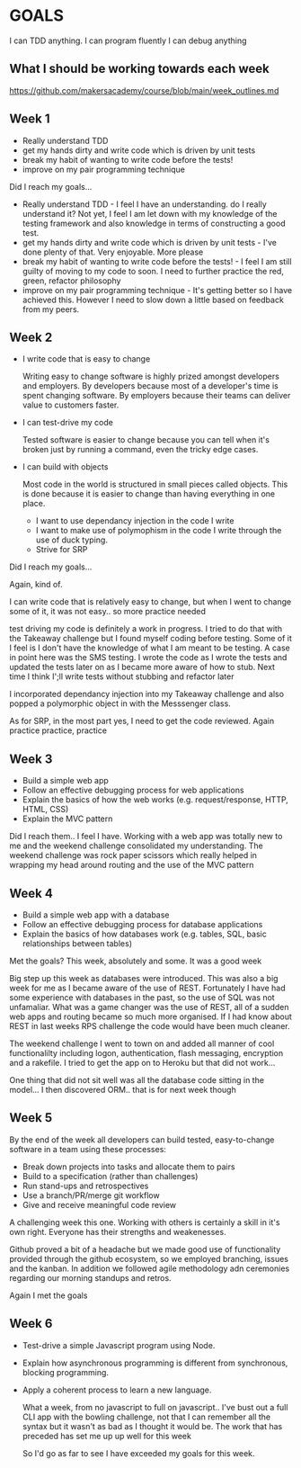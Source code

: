 # GOALS

I can TDD anything.
I can program fluently
I can debug anything

## What I should be working towards each week

https://github.com/makersacademy/course/blob/main/week_outlines.md

## Week 1

* Really understand TDD
* get my hands dirty and write code which is driven by unit tests
* break my habit of wanting to write code before the tests!
* improve on my pair programming technique

Did I reach my goals...
* Really understand TDD - I feel I have an understanding. do I really understand it? Not yet,  I feel I am let down with my knowledge of the testing framework and also knowledge in terms of constructing a good test.
* get my hands dirty and write code which is driven by unit tests - I've done plenty of that. Very enjoyable. More please
* break my habit of wanting to write code before the tests! - I feel I am still guilty of moving to my code to soon. I need to further practice the red, green, refactor philosophy
* improve on my pair programming technique - It's getting better so I have achieved this. However I need to slow down a little based on feedback from my peers.

## Week 2
* I write code that is easy to change

  Writing easy to change software is highly prized amongst developers and employers. By developers because most of a developer's time is spent changing software. By employers because their teams can deliver value to customers faster.

* I can test-drive my code

  Tested software is easier to change because you can tell when it's broken just by running a command, even the tricky edge cases.

* I can build with objects

  Most code in the world is structured in small pieces called objects. This is done because it is easier to change than having everything in one place.

  * I want to use dependancy injection in the code I write
  * I want to make use of polymophism in the code I write through the use of duck typing.
  * Strive for SRP

Did I reach my goals...

  Again, kind of.

  I can write code that is relatively easy to change, but when I went to change some of it, it was not easy.. so more practice needed

  test driving my code is definitely a work in progress. I tried to do that with the Takeaway challenge but I found myself coding before testing. Some of it I feel is I don't have the knowledge of what I am meant to be testing. A case in point here was the SMS testing. I wrote the code as I wrote the tests and updated the tests later on as I became more aware of how to stub. Next time I think I';ll write tests without stubbing and refactor later

  I incorporated dependancy injection into my Takeaway challenge and also popped a polymorphic object in with the Messsenger class.

  As for SRP, in the most part yes, I need to get the code reviewed. Again practice practice, practice

  ## Week 3

  * Build a simple web app
  * Follow an effective debugging process for web applications
  * Explain the basics of how the web works (e.g. request/response, HTTP, HTML, CSS)
  * Explain the MVC pattern

  Did I reach them.. I feel I have. Working with a web app was totally new to me and the weekend challenge consolidated my understanding. The weekend challenge was rock paper scissors which really helped in wrapping my head around routing and the use of the MVC pattern

  ## Week 4

  * Build a simple web app with a database
  * Follow an effective debugging process for database applications
  * Explain the basics of how databases work (e.g. tables, SQL, basic relationships between tables)

  Met the goals? This week, absolutely and some. It was a good week

  Big step up this week as databases were introduced. This was also a big week for me as I became aware of the use of REST. Fortunately I have had some experience with databases in the past, so the use of SQL was not unfamaliar. What was a game changer was the use of REST, all of a sudden web apps and routing became so much more organised. If I had know about REST in last weeks RPS challenge the code would have been much cleaner. 

  The weekend challenge I went to town on and added all manner of cool functionalilty including logon, authentication, flash messaging, encryption and a rakefile. I tried to get the app on to Heroku but that did not work... 

  One thing that did not sit well was all the database code sitting in the model... I then discovered ORM.. that is for next week though

  ## Week 5

  By the end of the week all developers can build tested, easy-to-change software in a team using these processes:

  * Break down projects into tasks and allocate them to pairs
  * Build to a specification (rather than challenges)
  * Run stand-ups and retrospectives
  * Use a branch/PR/merge git workflow
  * Give and receive meaningful code review

A challenging week this one. Working with others is certainly a skill in it's own right. Everyone has their strengths and weakenesses.

Github proved a bit of a headache but we made good use of functionality provided through the github ecosystem, so we employed branching, issues and the kanban. In addition we followed agile methodology adn ceremonies regarding our morning standups and retros.

Again I met the goals
  
## Week 6
- Test-drive a simple Javascript program using Node.
- Explain how asynchronous programming is different from synchronous, blocking programming.
- Apply a coherent process to learn a new language.
  
  What a week, from no javascript to full on javascript.. I've bust out a full CLI app with the bowling challenge, not that I can remember all the syntax but it wasn't as bad as I thought it would be. The work that has preceded has set me up up well for this week

  So I'd go as far to see I have exceeded my goals for this week.
  
